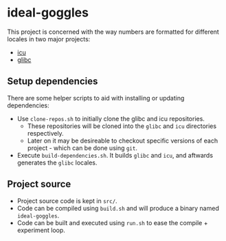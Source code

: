 ideal-goggles
===

This project is concerned with the way numbers are formatted for different locales in two major projects:

* [icu](https://github.com/unicode-org/icu)
* [glibc](https://www.gnu.org/software/libc/libc.html)

Setup dependencies
---

There are some helper scripts to aid with installing or updating dependencies:

* Use `clone-repos.sh` to initially clone the glibc and icu repositories.
  * These repositories will be cloned into the `glibc` and `icu` directories respectively.
  * Later on it may be desireable to checkout specific versions of each project - which can be done using `git`.
* Execute `build-dependencies.sh`. It builds `glibc` and `icu`, and aftwards generates the `glibc` locales.

Project source
---

* Project source code is kept in `src/`.
* Code can be compiled using `build.sh` and will produce a binary named `ideal-goggles`.
* Code can be built and executed using `run.sh` to ease the compile + experiment loop.
